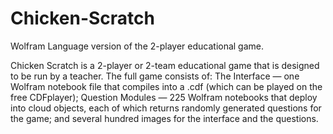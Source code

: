 # Chicken-Scratch
Wolfram Language version of the 2-player educational game.

Chicken Scratch is a 2-player or 2-team educational game that is designed to be run by a teacher. The full game consists of: The Interface — one Wolfram notebook file that compiles into a .cdf (which can be played on the free CDFplayer); Question Modules — 225 Wolfram notebooks that deploy into cloud objects, each of which returns randomly generated questions for the game; and several hundred images for the interface and the questions.
